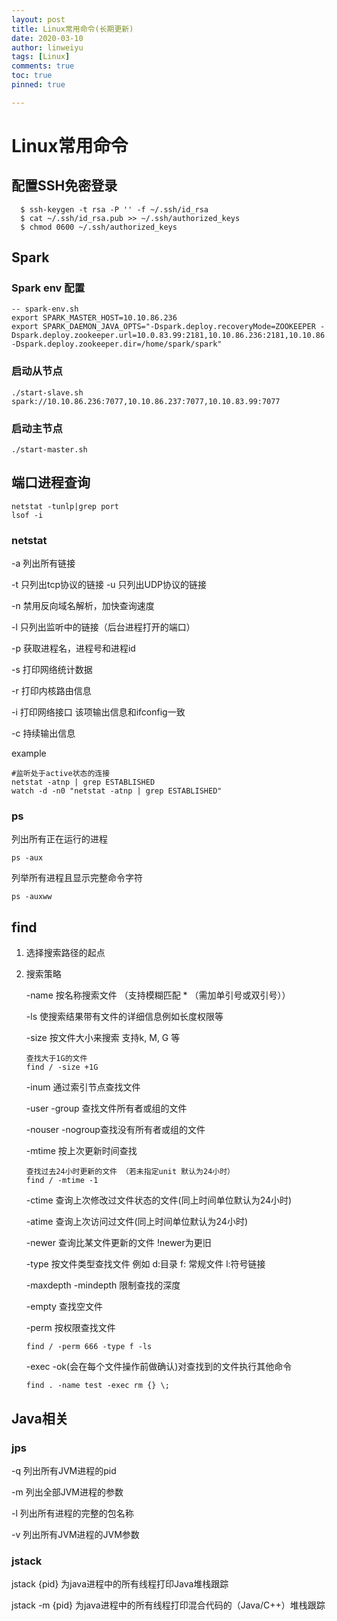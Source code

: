 ```yaml
---
layout: post
title: Linux常用命令(长期更新)
date: 2020-03-10
author: linweiyu
tags: [Linux]
comments: true
toc: true
pinned: true

---
```


# Linux常用命令

## 配置SSH免密登录

```shell
  $ ssh-keygen -t rsa -P '' -f ~/.ssh/id_rsa
  $ cat ~/.ssh/id_rsa.pub >> ~/.ssh/authorized_keys
  $ chmod 0600 ~/.ssh/authorized_keys
```



## Spark

### Spark env 配置

```shell
-- spark-env.sh
export SPARK_MASTER_HOST=10.10.86.236
export SPARK_DAEMON_JAVA_OPTS="-Dspark.deploy.recoveryMode=ZOOKEEPER -Dspark.deploy.zookeeper.url=10.0.83.99:2181,10.10.86.236:2181,10.10.86.237:2181 -Dspark.deploy.zookeeper.dir=/home/spark/spark"
```

### 启动从节点

```shell
./start-slave.sh spark://10.10.86.236:7077,10.10.86.237:7077,10.10.83.99:7077
```

### 启动主节点

```shell
./start-master.sh
```

## 端口进程查询

```shell
netstat -tunlp|grep port
lsof -i
```

### netstat

-a 列出所有链接

-t 只列出tcp协议的链接 -u 只列出UDP协议的链接

-n 禁用反向域名解析，加快查询速度

-l 只列出监听中的链接（后台进程打开的端口）

-p 获取进程名，进程号和进程id

-s 打印网络统计数据

-r 打印内核路由信息

-i 打印网络接口 该项输出信息和ifconfig一致

-c 持续输出信息

example

```
#监听处于active状态的连接
netstat -atnp | grep ESTABLISHED
watch -d -n0 "netstat -atnp | grep ESTABLISHED"
```



### ps

列出所有正在运行的进程

```
ps -aux 
```

列举所有进程且显示完整命令字符

```
ps -auxww
```



## find

1. 选择搜索路径的起点

2. 搜索策略

   -name 按名称搜索文件 （支持模糊匹配 * （需加单引号或双引号））

   -ls 使搜索结果带有文件的详细信息例如长度权限等

   -size 按文件大小来搜索 支持k, M, G 等 

   ```shell
   查找大于1G的文件
   find / -size +1G
   ```

   -inum 通过索引节点查找文件

   -user -group 查找文件所有者或组的文件 

   -nouser -nogroup查找没有所有者或组的文件

   -mtime 按上次更新时间查找

   ```shell
   查找过去24小时更新的文件 （若未指定unit 默认为24小时）
   find / -mtime -1
   ```

   -ctime 查询上次修改过文件状态的文件(同上时间单位默认为24小时)

   -atime 查询上次访问过文件(同上时间单位默认为24小时)

   -newer 查询比某文件更新的文件  !newer为更旧

   -type 按文件类型查找文件 例如 d:目录 f: 常规文件 l:符号链接

   -maxdepth -mindepth 限制查找的深度

   -empty 查找空文件

   -perm 按权限查找文件

   ```shell
   find / -perm 666 -type f -ls
   ```

   -exec -ok(会在每个文件操作前做确认)对查找到的文件执行其他命令

   ```shell
   find . -name test -exec rm {} \;
   ```

## Java相关

### jps

-q 列出所有JVM进程的pid

-m 列出全部JVM进程的参数

-l 列出所有进程的完整的包名称

-v 列出所有JVM进程的JVM参数

### jstack

jstack {pid} 为java进程中的所有线程打印Java堆栈跟踪

jstack -m {pid} 为java进程中的所有线程打印混合代码的（Java/C++）堆栈跟踪
